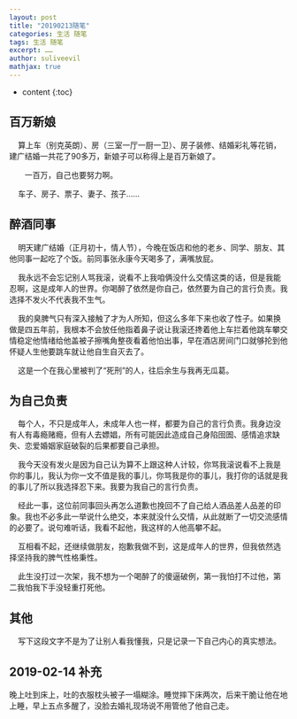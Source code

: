 ```yaml
---
layout: post
title: "20190213随笔"
categories: 生活 随笔
tags: 生活 随笔
excerpt: ……
author: suliveevil
mathjax: true
---
```


* content
{:toc}

## 百万新娘

&#160;&#160;&#160;&#160;算上车（别克英朗）、房（三室一厅一厨一卫）、房子装修、结婚彩礼等花销，建广结婚一共花了90多万，新娘子可以称得上是百万新娘了。

&ensp;&ensp;&emsp;一百万，自己也要努力啊。

&#160;&#160;&#160;&#160;车子、房子、票子、妻子、孩子……

## 醉酒同事

&#160;&#160;&#160;&#160;明天建广结婚（正月初十，情人节），今晚在饭店和他的老乡、同学、朋友、其他同事一起吃了个饭。前同事张永康今天喝多了，满嘴放屁。

&#160;&#160;&#160;&#160;我永远不会忘记别人骂我滚，说看不上我咱俩没什么交情这类的话，但是我能忍啊，这是成年人的世界。你喝醉了依然是你自己，依然要为自己的言行负责。我选择不发火不代表我不生气。

&#160;&#160;&#160;&#160;我的臭脾气只有深入接触了才为人所知，但这么多年下来也收了性子。如果换做是四五年前，我根本不会放任他指着鼻子说让我滚还搀着他上车拦着他跳车攀交情稳定他情绪给他盖被子擦嘴角整夜看着他怕出事，早在酒店房间门口就够抡到他怀疑人生他要跳车就让他自生自灭去了。

&#160;&#160;&#160;&#160;这是一个在我心里被判了“死刑”的人，往后余生与我再无瓜葛。

## 为自己负责

&#160;&#160;&#160;&#160;每个人，不只是成年人，未成年人也一样，都要为自己的言行负责。我身边没有人有毒瘾赌瘾，但有人去嫖娼，所有可能因此造成自己身陷囹圄、感情追求缺失、恋爱婚姻家庭破裂的后果都要自己承担。

&#160;&#160;&#160;&#160;我今天没有发火是因为自己认为算不上跟这种人计较，你骂我滚说看不上我是你的事儿，我认为你一文不值是我的事儿，你骂我是你的事儿，我打你的话就是我的事儿了所以我选择忍下来。我要为我自己的言行负责。

&#160;&#160;&#160;&#160;经此一事，这位前同事回头再怎么道歉也挽回不了自己给人酒品差人品差的印象。我也不必多此一举说什么绝交，本来就没什么交情，从此就断了一切交流感情的必要了。说句难听话，我看不起他，我这样的人他高攀不起。

&#160;&#160;&#160;&#160;互相看不起，还继续做朋友，抱歉我做不到，这是成年人的世界，但我依然选择坚持我的脾气性格秉性。

&#160;&#160;&#160;&#160;此生没打过一次架，我不想为一个喝醉了的傻逼破例，第一我怕打不过他，第二我怕我下手没轻重打死他。

## 其他

&#160;&#160;&#160;&#160;写下这段文字不是为了让别人看我懂我，只是记录一下自己内心的真实想法。

## 2019-02-14 补充

晚上吐到床上，吐的衣服枕头被子一塌糊涂。睡觉摔下床两次，后来干脆让他在地上睡，早上五点多醒了，没脸去婚礼现场说不用管他了他自己走。

